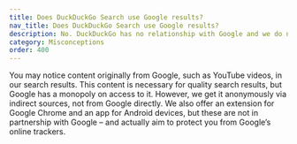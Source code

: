 ```yaml
---
title: Does DuckDuckGo Search use Google results?
nav_title: Does DuckDuckGo Search use Google results?
description: No. DuckDuckGo has no relationship with Google and we do not rely on Google’s results for any of our search results.
category: Misconceptions
order: 400
---
```


You may notice content originally from Google, such as YouTube videos, in our search results. This content is necessary for quality search results, but Google has a monopoly on access to it. However, we get it anonymously via indirect sources, not from Google directly. We also offer an extension for Google Chrome and an app for Android devices, but these are not in partnership with Google – and actually aim to protect you from Google’s online trackers.
